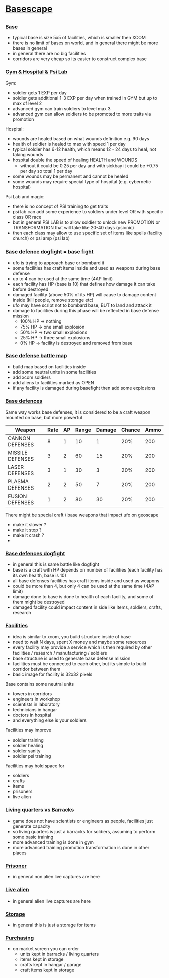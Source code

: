 
# [Basescape]()

## 

### [Base]()

- typical base is size 5x5 of facilities, which is smaller then XCOM
- there is no limit of bases on world, and in general there might be more bases in general
- in general there are no big facilities
- corridors are very cheap so its easier to construct complex base

### [Gym & Hospital & Psi Lab]()

Gym:
- soldier gets 1 EXP per day
- soldier gets additional 1-3 EXP per day when trained in GYM but up to max of level 2
- advanced gym can train soldiers to level max 3
- advanced gym can allow soldiers to be promoted to more traits via promotion

Hospital:
- wounds are healed based on what wounds definition e.g. 90 days
- health of soldier is healed to max with speed 1 per day
- typical soldier has 6-12 health, which means 12 - 24 days to heal, not taking wounds 
- hospital double the speed of healing HEALTH and WOUNDS
  - without it could be 0.25 per day and with sickbay it could be +0.75 per day so total 1 per day
- some wounds may be permanent and cannot be healed
- some wounds may require special type of hospital (e.g. cybernetic hospital)

Psi Lab and magic:
- there is no concept of PSI training to get traits
- psi lab can add some experience to soldiers under level OR with specific class OR race
- but in general PSI LAB is to allow soldier to unlock new PROMOTION or TRANSFORMATION that will take like 20-40 days (psionic)
- then each class may allow to use specific set of items like spells (facility church) or psi amp (psi lab)

### [Base defence dogfight = base fight]()

- ufo is trying to approach base or bombard it
- some facilities has craft items inside and used as weapons during base defense 
- up to 4 can be used at the same time (4AP limit)
- each facility has HP (base is 10) that defines how damage it can take before destroyed
- damaged facility (above 50% of its HP) will cause to damage content inside (kill people, remove storage etc)
- ufo may have script not to bombard base, BUT to land and attack it
- damage to facilities during this phase will be reflected in base defense mission
  - 100% HP -> nothing
  - 75% HP -> one small explosion
  - 50% HP -> two small explosions
  - 25% HP -> three small explosions
  - 0% HP -> facility is destroyed and removed from base

### [Base defense battle map]()

- build map based on facilities inside
- add some neutral units in some facilities
- add xcom soldiers
- add aliens to facilities marked as OPEN 
- if any facility is damaged during basefight then add some explosions


### [Base defences]()

Same way works base defenses, it is considered to be a craft weapon mounted on base, but more powerful

| Weapon           | Rate | AP | Range | Damage | Chance | Ammo | 
|------------------|------|----|-------|--------|--------|------|
| CANNON DEFENSES  | 8    | 1  | 10    | 1      | 20%    | 200  |
| MISSILE DEFENSES | 3    | 2  | 60    | 15     | 20%    | 200  |
| LASER DEFENSES   | 3    | 1  | 30    | 3      | 20%    | 200  |
| PLASMA DEFENSES  | 2    | 2  | 50    | 7      | 20%    | 200  |
| FUSION DEFENSES  | 1    | 2  | 80    | 30     | 20%    | 200  |

There might be special craft / base weapons that impact ufo on geoscape
- make it slower ?
- make it stop ?
- make it crash ?
- 

### [Base defences dogfight]()

- in general this is same battle like dogfight
- base is a craft with HP depends on number of facilities (each facility has its own health, base is 10)
- all base defenses facilities has craft items inside and used as weapons
- could be more than 4, but only 4 can be used at the same time (4AP limit)
- damage done to base is done to health of each facility, and some of them might be destroyed
- damaged facility could impact content in side like items, soldiers, crafts, research

### [Facilities]()

- idea is similar to xcom, you build structure inside of base
- need to wait N days, spent X money and maybe some resources
- every facility may provide a service which is then required by other facilities / research / manufacturing / soldiers
- base structure is used to generate base defense mission 
- facilities must be connected to each other, but its simple to build corridor between them
- basic image for facility is 32x32 pixels

Base contains some neutral units 
  - towers in corridors
  - engineers in workshop
  - scientists in laboratory
  - technicians in hangar
  - doctors in hospital
  - and everything else is your soldiers

Facilities may improve
  - soldier training
  - soldier healing
  - soldier sanity
  - soldier psi training

Facilities may hold space for
  - soldiers
  - crafts
  - items
  - prisoners
  - live alien

### [Living quarters vs Barracks]()

- game does not have scientists or engineers as people, facilities just generate capacity
- so living quarters is just a barracks for soldiers, assuming to perform some basic training
- more advanced training is done in gym
- more advanced training promotion transformation is done in other places

### [Prisoner]()

- in general non alien live captures are here

### [Live alien]()

- in general alien live captures are here

### [Storage]()

- in general this is just a storage for items

### [Purchasing]()

- on market screen you can order
  - units         kept in barracks / living quarters
  - items         kept in storage
  - crafts        kept in hangar / garage
  - craft items   kept in storage